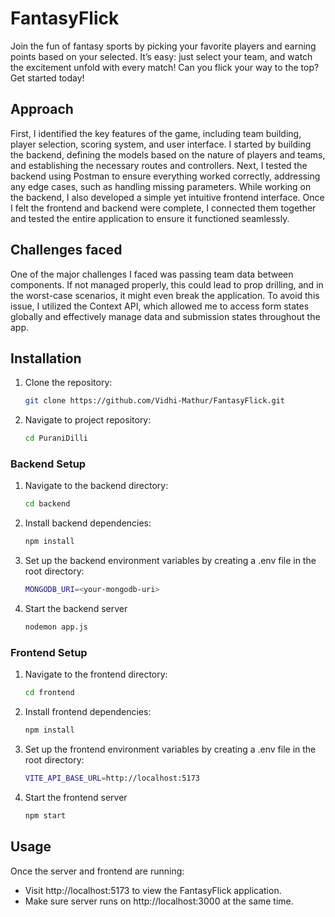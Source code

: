 
#  FantasyFlick

Join the fun of fantasy sports by picking your favorite players and earning points based on your selected. It’s easy: just select your team, and watch the excitement unfold with every match! Can you flick your way to the top? Get started today!

## Approach

First, I identified the key features of the game, including team building, player selection, scoring system, and user interface. I started by building the backend, defining the models based on the nature of players and teams, and establishing the necessary routes and controllers. Next, I tested the backend using Postman to ensure everything worked correctly, addressing any edge cases, such as handling missing parameters. While working on the backend, I also developed a simple yet intuitive frontend interface. Once I felt the frontend and backend were complete, I connected them together and tested the entire application to ensure it functioned seamlessly.

## Challenges faced

One of the major challenges I faced was passing team data between components. If not managed properly, this could lead to prop drilling, and in the worst-case scenarios, it might even break the application. To avoid this issue, I utilized the Context API, which allowed me to access form states globally and effectively manage data and submission states throughout the app. 

## Installation


1. Clone the repository:
   ```bash
   git clone https://github.com/Vidhi-Mathur/FantasyFlick.git
    ```
2. Navigate to project repository:
    ```bash
   cd PuraniDilli
    ```
### Backend Setup

1. Navigate to the backend directory: 
    ```bash
   cd backend
    ```
2. Install backend dependencies:
    ```bash
   npm install
    ```
3.  Set up the backend environment variables by creating a .env file in the root directory:
    ```bash
    MONGODB_URI=<your-mongodb-uri>
    ```
4. Start the backend server
    ```bash
   nodemon app.js
    ```
### Frontend Setup

1. Navigate to the frontend directory:
    ```bash
   cd frontend
    ```
2. Install frontend dependencies: 
   ```bash
   npm install
    ```
3. Set up the frontend environment variables by creating a .env file in the root directory:
    ```bash
    VITE_API_BASE_URL=http://localhost:5173
    ```    
4. Start the frontend server
    ```bash
   npm start
    ```

## Usage

Once the server and frontend are running:

- Visit http://localhost:5173 to view the FantasyFlick application.
- Make sure server runs on http://localhost:3000 at the same time.
